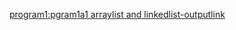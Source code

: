 [program1:pgram1a1 arraylist and linkedlist-outputlink](https://github.com/Chirashri/chirashri_java/blob/main/Screenshot%202025-05-17%20082852.png)
